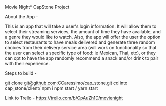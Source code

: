 Movie Night* CapStone Project

About the App -

This is an app that will take a user's login information. It will allow them to select their streaming services, the amount of time they have available, and a genre they would like to watch. Also, the app will offer the user the option to select restaurants to have meals delivered and generate three random choices from their delivery service area (will work on functionality so that the user can select a specific type of food: ie Mexican, Thai, etc), or they can opt to have the app randomly recommend a snack and/or drink to pair with their experience.

Steps to build -

git clone git@github.com:CCaressimo/cap_stone.git
cd into cap_stone/client/
npm i
npm start / yarn start


Link to Trello - https://trello.com/b/CpAuZh1D/movienight